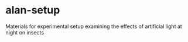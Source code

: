 # alan-setup
Materials for experimental setup examining the effects of artificial light at night on insects

